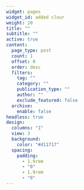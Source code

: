 ```yaml
---
widget: pages
widget_id: added clour
weight: 20
title: ""
subtitle: ""
active: true
content:
  page_type: post
  count: 1
  offset: 0
  order: desc
  filters:
    tag: ""
    category: ""
    publication_type: ""
    author: ""
    exclude_featured: false
  archive:
    enable: false
headless: true
design:
  columns: "1"
  view: 3
  background:
    color: "#d11717"
  spacing:
    padding:
      - 1.9rem
      - "0"
      - 1.9rem
      - "0"
---
```

